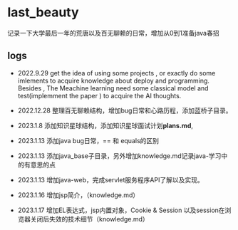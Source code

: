 # last_beauty
记录一下大学最后一年的荒唐以及百无聊赖的日常，增加从0到1准备java春招

## logs

- 2022.9.29 get the idea of using some projects , or exactly do some imlements to acquire knowledge about deploy and programming.  Besides , The Meachine learning need some classical model and test(implemment the paper ) to acquire the AI thoughts.

- 2022.12.28 整理百无聊赖结构，增加bug日常和心路历程，添加蓝桥子目录。


- 2023.1.8 添加知识星球结构，添加知识星球面试计划**plans.md**, 

- 2023.1.13 添加java bug日常，== 和 equals的区别

- 2023.1.13 添加java_base子目录，另外增加knowledge.md记录java-学习中的有意思的点

- 2023.1.13 增加java-web，完成servlet服务程序API了解以及实现。

- 2023.1.16 增加jsp简介，（knowledge.md）

- 2023.1.17 增加EL表达式，jsp内置对象，Cookie & Session 以及session在浏览器关闭后失效的技术细节（knowledge.md）